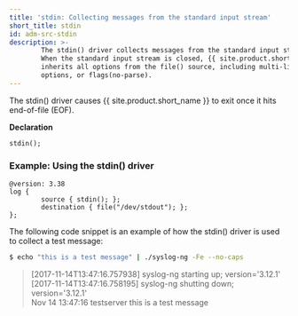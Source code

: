 ```yaml
---
title: 'stdin: Collecting messages from the standard input stream'
short_title: stdin
id: adm-src-stdin
description: >-
        The stdin() driver collects messages from the standard input stream.
        When the standard input stream is closed, {{ site.product.short_name }} stops and stdin()
        inherits all options from the file() source, including multi-line
        options, or flags(no-parse).
---
```


The stdin() driver causes {{ site.product.short_name }} to exit once it hits end-of-file
(EOF).

**Declaration**

```config
stdin();
```

### Example: Using the stdin() driver

```config
@version: 3.38
log { 
        source { stdin(); };
        destination { file("/dev/stdout"); };
};
```

The following code snippet is an example of how the stdin() driver is
used to collect a test message:

```bash
$ echo "this is a test message" | ./syslog-ng -Fe --no-caps
```

> [2017-11-14T13:47:16.757938] syslog-ng starting up; version='3.12.1'  
> [2017-11-14T13:47:16.758195] syslog-ng shutting down; version='3.12.1'  
> Nov 14 13:47:16 testserver this is a test message
